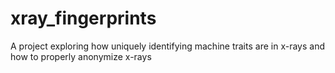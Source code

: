 # xray_fingerprints
A project exploring how uniquely identifying machine traits are in x-rays and how to properly anonymize x-rays
